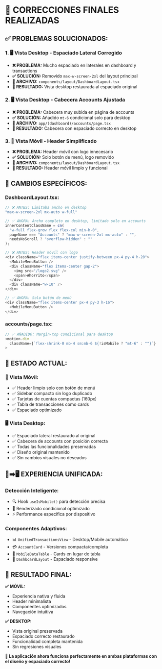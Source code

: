 # 🔧 **CORRECCIONES FINALES REALIZADAS**

## ✅ **PROBLEMAS SOLUCIONADOS:**

### **1. 🖥️ Vista Desktop - Espaciado Lateral Corregido**
- **❌ PROBLEMA:** Mucho espaciado en laterales en dashboard y transactions
- **✅ SOLUCIÓN:** Removido `max-w-screen-2xl` del layout principal
- **📁 ARCHIVO:** `components/layout/DashboardLayout.tsx`
- **🎯 RESULTADO:** Vista desktop restaurada al espaciado original

### **2. 🖥️ Vista Desktop - Cabecera Accounts Ajustada** 
- **❌ PROBLEMA:** Cabecera muy subida en página de accounts
- **✅ SOLUCIÓN:** Añadido `mt-6` condicional solo para desktop
- **📁 ARCHIVO:** `app/(dashboard)/accounts/page.tsx`
- **🎯 RESULTADO:** Cabecera con espaciado correcto en desktop

### **3. 📱 Vista Móvil - Header Simplificado**
- **❌ PROBLEMA:** Header móvil con logo innecesario
- **✅ SOLUCIÓN:** Solo botón de menú, logo removido
- **📁 ARCHIVO:** `components/layout/DashboardLayout.tsx`
- **🎯 RESULTADO:** Header móvil limpio y funcional

## 🔧 **CAMBIOS ESPECÍFICOS:**

### **DashboardLayout.tsx:**
```typescript
// ❌ ANTES: Limitaba ancho en desktop
"max-w-screen-2xl mx-auto w-full"

// ✅ AHORA: Ancho completo en desktop, limitado solo en accounts
innerContentClassName = cn(
  "w-full flex-grow flex flex-col min-h-0",
  pageName === "Accounts" ? "max-w-screen-2xl mx-auto" : "",
  needsNoScroll ? "overflow-hidden" : ""
);

// ❌ ANTES: Header móvil con logo
<div className="flex items-center justify-between px-4 py-4 h-20">
  <MobileMenuButton />
  <div className="flex items-center gap-2">
    <img src="/logo2.svg" />
    <span>Ahorrito</span>
  </div>
  <div className="w-10" />
</div>

// ✅ AHORA: Solo botón de menú
<div className="flex items-center px-4 py-3 h-16">
  <MobileMenuButton />
</div>
```

### **accounts/page.tsx:**
```typescript
// ✅ AÑADIDO: Margin-top condicional para desktop
<motion.div
  className={`flex-shrink-0 mb-4 sm:mb-6 ${!isMobile ? "mt-6" : ""}`}
>
```

## 🎯 **ESTADO ACTUAL:**

### **📱 Vista Móvil:**
- ✅ Header limpio solo con botón de menú
- ✅ Sidebar compacto sin logo duplicado
- ✅ Tarjetas de cuentas compactas (160px)
- ✅ Tabla de transacciones como cards
- ✅ Espaciado optimizado

### **🖥️ Vista Desktop:**
- ✅ Espaciado lateral restaurado al original
- ✅ Cabecera de accounts con posición correcta
- ✅ Todas las funcionalidades preservadas
- ✅ Diseño original mantenido
- ✅ Sin cambios visuales no deseados

## 📱➡️🖥️ **EXPERIENCIA UNIFICADA:**

### **Detección Inteligente:**
- 🔍 Hook `useIsMobile()` para detección precisa
- 🎨 Renderizado condicional optimizado
- ⚡ Performance específica por dispositivo

### **Componentes Adaptivos:**
- 📊 `UnifiedTransactionsView` - Desktop/Mobile automático
- 💳 `AccountCard` - Versiones compacta/completa
- 📱 `MobileDataTable` - Cards en lugar de tabla
- 🎨 `DashboardLayout` - Espaciado responsive

## 🎉 **RESULTADO FINAL:**

**✅ MÓVIL:**
- Experiencia nativa y fluida
- Header minimalista
- Componentes optimizados
- Navegación intuitiva

**✅ DESKTOP:**
- Vista original preservada
- Espaciado correcto restaurado
- Funcionalidad completa mantenida
- Sin regresiones visuales

**🚀 La aplicación ahora funciona perfectamente en ambas plataformas con el diseño y espaciado correcto!**